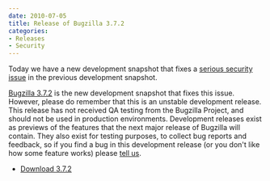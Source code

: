 ```yaml
---
date: 2010-07-05
title: Release of Bugzilla 3.7.2
categories:
- Releases
- Security
---
```


Today we have a new development snapshot that fixes a [serious security issue](/security/3.7.1/) in the previous development snapshot.

[Bugzilla 3.7.2](/releases/4.0/) is the new development snapshot that fixes this issue. However, please do remember that this is an unstable development release. This release has not received QA testing from the Bugzilla Project, and should not be used in production environments. Development releases exist as previews of the features that the next major release of Bugzilla will contain. They also exist for testing purposes, to collect bug reports and feedback, so if you find a bug in this development release (or you don't like how some feature works) please [tell us](/contributing/reporting_bugs).

*   [Download 3.7.2](/download/#v40)

